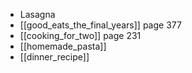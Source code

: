 - Lasagna
- [[good_eats_the_final_years]] page 377
- [[cooking_for_two]] page 231
- [[homemade_pasta]]
- [[dinner_recipe]]